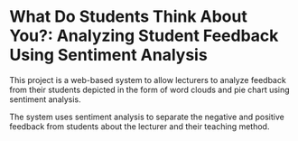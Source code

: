# What Do Students Think About You?: Analyzing Student Feedback Using Sentiment Analysis 

This project is a web-based system to allow lecturers to analyze feedback from their students depicted in the form of word clouds and pie chart using sentiment analysis.

The system uses sentiment analysis to separate the negative and positive feedback from students about the lecturer and their teaching method.
